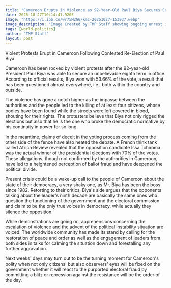 ```yaml
---
title: "Cameroon Erupts in Violence as 92-Year-Old Paul Biya Secures Contested Eighth Term"
date: 2025-10-27T10:14:41.920Z
image: "https://i.ibb.co/wr75M2G6/kmc-20251027-153937.webp"
image_description: "Image Created by TMP Staff showing ongoing unrest in Cameroon"
tags: [world-politics]
author: "TMP Staff"
layout: post
---
```


Violent‍‌‍‍‌‍‌‍‍‌ Protests Erupt in Cameroon Following Contested Re-Election of Paul Biya

Cameroon has been rocked by violent protests after the 92-year-old President Paul Biya was able to secure an unbelievable eighth term in office. According to official results, Biya won with 53.66% of the vote, a result that has been questioned almost everywhere, i.e., both within the country and outside.

The violence has gone a notch higher as the impasse between the authorities and the people led to the killing of at least four citizens, whose bodies have been found while the streets were left covered in blood, shouting for their rights. The protesters believe that Biya not only rigged the elections but also that he is the one who broke the democratic normative by his continuity in power for so long.

In the meantime, claims of deceit in the voting process coming from the other side of the fence have also heated the debate. A French think tank called Africa Review revealed that the opposition candidate Issa Tchiroma was the actual winner of the presidential elections with 70% of the votes. These allegations, though not confirmed by the authorities in Cameroon, have led to a heightened perception of ballot fraud and have deepened the political divide.

Present crisis could be a wake-up call to the people of Cameroon about the state of their democracy, a very shaky one, as Mr. Biya has been the boss since 1982. Retorting to their critics, Biya's side argues that the opponents talking about the leader's ninth decade are basically the same ones who question the functioning of the government and the electoral commission and claim to be the only true voices in democracy, while actually they silence the opposition.

While demonstrations are going on, apprehensions concerning the escalation of violence and the advent of the political instability situation are voiced. The worldwide community has made its stand by calling for the restoration of peace and order as well as the engagement of leaders from both sides in talks for calming the situation down and forestalling any further aggravation.

Next weeks' days may turn out to be the turning moment for Cameroon's polity when not only citizens' but also observers' eyes will be fixed on the government whether it will react to the purported electoral fraud by committing a blitz or repression against the resistance will be the order of the ‍‌‍‍‌‍‌‍‍‌day.

